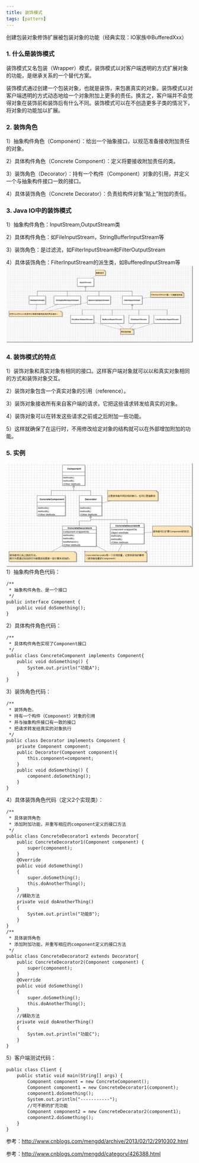 ```yaml
---
title: 装饰模式
tags: [pattern]
---
```


创建包装对象修饰扩展被包装对象的功能（经典实现：IO家族中BufferedXxx）

### 1. 什么是装饰模式
装饰模式又名包装（Wrapper）模式，装饰模式以对客户端透明的方式扩展对象的功能，是继承关系的一个替代方案。

装饰模式通过创建一个包装对象，也就是装饰，来包裹真实的对象。装饰模式以对客户端透明的方式动态地给一个对象附加上更多的责任。换言之，客户端并不会觉得对象在装饰前和装饰后有什么不同。装饰模式可以在不创造更多子类的情况下，将对象的功能加以扩展。

### 2. 装饰角色
1）抽象构件角色（Component）：给出一个抽象接口，以规范准备接收附加责任的对象。

2）具体构件角色（Concrete Component）：定义将要接收附加责任的类。

3）装饰角色（Decorator）：持有一个构件（Component）对象的引用，并定义一个与抽象构件接口一致的接口。

4）具体装饰角色（Concrete Decorator）：负责给构件对象“贴上”附加的责任。

### 3. Java IO中的装饰模式
1）抽象构件角色：InputStream,OutputStream类

2）具体构件角色：如FileInputStream，StringBufferInputStream等

3）装饰角色：是过滤流，如FilterInputStream和FilterOutputStream

4）具体装饰角色：FilterInputStream的派生类，如BufferedInputStream等
![](/images/java_pattern/decorator/javaio_decorator.png)

### 4. 装饰模式的特点
1）装饰对象和真实对象有相同的接口。这样客户端对象就可以以和真实对象相同的方式和装饰对象交互。

2）装饰对象包含一个真实对象的引用（reference）。

3）装饰对象接收所有来自客户端的请求，它把这些请求转发给真实的对象。

4）装饰对象可以在转发这些请求之前或之后附加一些功能。

5）这样就确保了在运行时，不用修改给定对象的结构就可以在外部增加附加的功能。

### 5. 实例
![](/images/java_pattern/decorator/decorator_demo.png)
1）抽象构件角色代码：
```
/**
 * 抽象构件角色，是一个接口
 */
public interface Component {
    public void doSomething();
}
```
2）具体构件角色代码：
```
/**
 * 具体构件角色实现了Component接口
 */
public class ConcreteComponent implements Component{
    public void doSomething() {
        System.out.println("功能A");
    }
}
```
3）装饰角色代码：
```
/**
 * 装饰角色，
 * 持有一个构件（Component）对象的引用
 * 并与抽象构件接口有一致的接口
 * 把请求转发给真实的对象执行
 */
public class Decorator implements Component {
    private Component component;
    public Decorator(Component component){
        this.component=component;
    }
    public void doSomething() {
        component.doSomething();
    }
}
```
4）具体装饰角色代码（定义2个实现类）：
```
/**
 * 具体装饰角色
 * 添加附加功能，并重写相应的component定义的接口方法
 */
public class ConcreteDecorator1 extends Decorator{
    public ConcreteDecorator1(Component component) {
        super(component);
    }
    @Override
    public void doSomething()
    {
        super.doSomething();
        this.doAnotherThing();
    }
    //辅助方法
    private void doAnotherThing()
    {
        System.out.println("功能B");
    }
}
/**
 * 具体装饰角色
 * 添加附加功能，并重写相应的component定义的接口方法
 */
public class ConcreteDecorator2 extends Decorator{
    public ConcreteDecorator2(Component component) {
        super(component);
    }
    @Override
    public void doSomething()
    {
        super.doSomething();
        this.doAnotherThing();
    }
    //辅助方法
    private void doAnotherThing()
    {
        System.out.println("功能C");
    }
}
```
5）客户端测试代码：
```
public class Client {
    public static void main(String[] args) {
        Component component = new ConcreteComponent();
        Component component1 = new ConcreteDecorator1(component);
        component1.doSomething();
        System.out.println("-----------");
        //可不断的扩充功能
        Component component2 = new ConcreteDecorator2(component1);
        component2.doSomething();
    }
}
```

参考：http://www.cnblogs.com/mengdd/archive/2013/02/12/2910302.html

参考：http://www.cnblogs.com/mengdd/category/426388.html